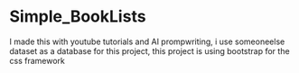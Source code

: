 # Simple_BookLists

I made this with youtube tutorials and AI prompwriting, i use someoneelse dataset as a database for this project, this project is using bootstrap for the css framework 
